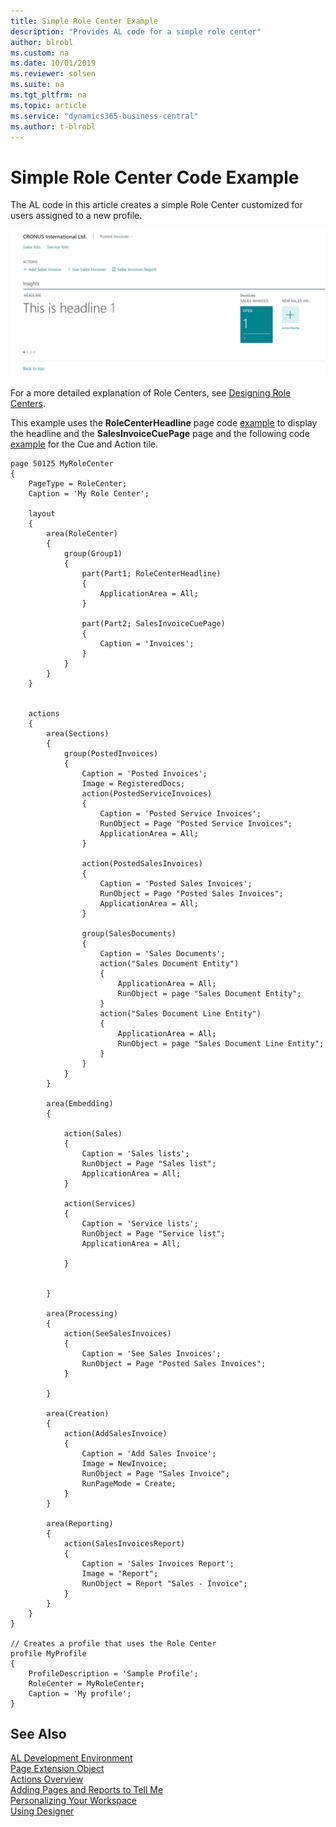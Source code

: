 ```yaml
---
title: Simple Role Center Example
description: "Provides AL code for a simple role center"
author: blrobl
ms.custom: na
ms.date: 10/01/2019
ms.reviewer: solsen
ms.suite: na
ms.tgt_pltfrm: na
ms.topic: article
ms.service: "dynamics365-business-central"
ms.author: t-blrobl
---
```


# Simple Role Center Code Example

The AL code in this article creates a simple Role Center customized for users assigned to a new profile. 

![Role Center example](media/sample-role-center.png "Role Center example")

For a more detailed explanation of Role Centers, see [Designing Role Centers](devenv-designing-role-centers.md).

This example uses the **RoleCenterHeadline** page code [example](devenv-create-role-center-headline.md) to display the headline and the **SalesInvoiceCuePage** page and the following code [example](devenv-cues-action-tiles.md) for the Cue and Action tile.

```
page 50125 MyRoleCenter
{
    PageType = RoleCenter;
    Caption = 'My Role Center';

    layout
    {
        area(RoleCenter)
        {
            group(Group1)
            {
                part(Part1; RoleCenterHeadline)
                {
                    ApplicationArea = All;
                }

                part(Part2; SalesInvoiceCuePage)
                {
                    Caption = 'Invoices';
                }
            }
        }
    }


    actions
    {
        area(Sections)
        {
            group(PostedInvoices)
            {
                Caption = 'Posted Invoices';
                Image = RegisteredDocs;
                action(PostedServiceInvoices)
                {
                    Caption = 'Posted Service Invoices';
                    RunObject = Page "Posted Service Invoices";
                    ApplicationArea = All;
                }

                action(PostedSalesInvoices)
                {
                    Caption = 'Posted Sales Invoices';
                    RunObject = Page "Posted Sales Invoices";
                    ApplicationArea = All;
                }

                group(SalesDocuments)
                {
                    Caption = 'Sales Documents';
                    action("Sales Document Entity")
                    {
                        ApplicationArea = All;
                        RunObject = page "Sales Document Entity";
                    }
                    action("Sales Document Line Entity")
                    {
                        ApplicationArea = All;
                        RunObject = page "Sales Document Line Entity";
                    }
                }
            }
        }

        area(Embedding)
        {

            action(Sales)
            {
                Caption = 'Sales lists';
                RunObject = Page "Sales list";
                ApplicationArea = All;
            }

            action(Services)
            {
                Caption = 'Service lists';
                RunObject = Page "Service list";
                ApplicationArea = All;

            }


        }

        area(Processing)
        {
            action(SeeSalesInvoices)
            {
                Caption = 'See Sales Invoices';
                RunObject = Page "Posted Sales Invoices";
            }

        }

        area(Creation)
        {
            action(AddSalesInvoice)
            {
                Caption = 'Add Sales Invoice';
                Image = NewInvoice;
                RunObject = Page "Sales Invoice";
                RunPageMode = Create;
            }
        }

        area(Reporting)
        {
            action(SalesInvoicesReport)
            {
                Caption = 'Sales Invoices Report';
                Image = "Report";
                RunObject = Report "Sales - Invoice";
            }
        }
    }
}

// Creates a profile that uses the Role Center
profile MyProfile
{
    ProfileDescription = 'Sample Profile';
    RoleCenter = MyRoleCenter;
    Caption = 'My profile';
}

```

## See Also
[AL Development Environment](devenv-reference-overview.md)  
[Page Extension Object](devenv-page-ext-object.md)  
[Actions Overview](devenv-actions-overview.md)  
[Adding Pages and Reports to Tell Me](devenv-al-menusuite-functionality.md)  
[Personalizing Your Workspace](https://docs.microsoft.com/dynamics365/business-central/ui-personalization-user)  
[Using Designer](devenv-inclient-designer.md) 
